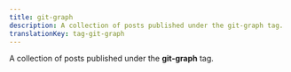 ```yaml
---
title: git-graph
description: A collection of posts published under the git-graph tag.
translationKey: tag-git-graph
---
```

A collection of posts published under the **git-graph** tag.
